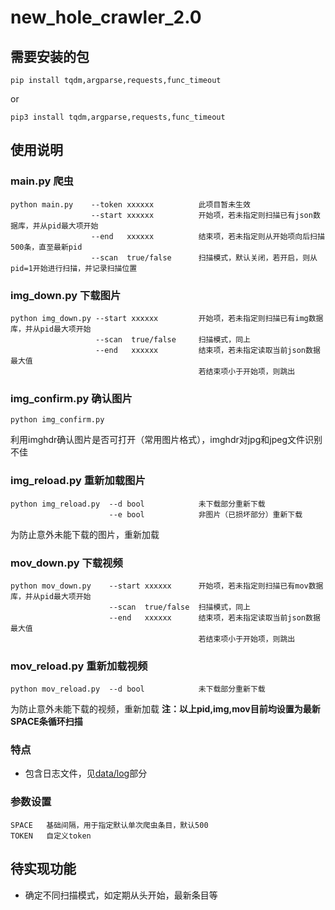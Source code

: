 # new_hole_crawler_2.0


## 需要安装的包
```
pip install tqdm,argparse,requests,func_timeout
```
or
```
pip3 install tqdm,argparse,requests,func_timeout
```

## 使用说明

### main.py 爬虫
```
python main.py    --token xxxxxx          此项目暂未生效
                  --start xxxxxx          开始项，若未指定则扫描已有json数据库，并从pid最大项开始
                  --end   xxxxxx          结束项，若未指定则从开始项向后扫描500条，直至最新pid
                  --scan  true/false      扫描模式，默认关闭，若开启，则从pid=1开始进行扫描，并记录扫描位置
```
### img_down.py 下载图片
```
python img_down.py --start xxxxxx         开始项，若未指定则扫描已有img数据库，并从pid最大项开始
                   --scan  true/false     扫描模式，同上
                   --end   xxxxxx         结束项，若未指定读取当前json数据最大值
                                          若结束项小于开始项，则跳出
```

### img_confirm.py 确认图片
```
python img_confirm.py
```
利用imghdr确认图片是否可打开（常用图片格式），imghdr对jpg和jpeg文件识别不佳
### img_reload.py 重新加载图片
```
python img_reload.py  --d bool            未下载部分重新下载
                      --e bool            非图片（已损坏部分）重新下载
```
为防止意外未能下载的图片，重新加载

### mov_down.py 下载视频
```
python mov_down.py    --start xxxxxx      开始项，若未指定则扫描已有mov数据库，并从pid最大项开始
                      --scan  true/false  扫描模式，同上
                      --end   xxxxxx      结束项，若未指定读取当前json数据最大值
                                          若结束项小于开始项，则跳出
```
### mov_reload.py 重新加载视频
```
python mov_reload.py  --d bool            未下载部分重新下载
```
为防止意外未能下载的视频，重新加载
**注：以上pid,img,mov目前均设置为最新SPACE条循环扫描**

### 特点
* 包含日志文件，见[data/log](https://github.com/kal-eido-scope/new_hole_crawler_2.0/tree/main/data/log)部分

### 参数设置
```
SPACE   基础间隔，用于指定默认单次爬虫条目，默认500
TOKEN   自定义token
```

## 待实现功能
* 确定不同扫描模式，如定期从头开始，最新条目等

